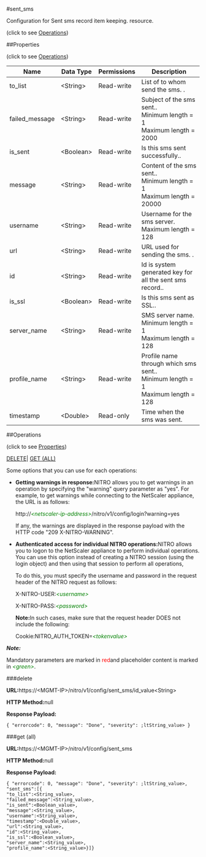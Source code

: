 #sent_sms



Configuration for Sent sms record item keeping. resource.

<span>(click to see [Operations](#operations))</span>



##Properties 

<span>(click to see [Operations](#operations))</span>





<table><thead><tr><th>Name</th><th>Data Type</th><th>Permissions</th><th>Description</th></tr></thead><tbody><tr><td>to_list</td><td>&lt;String></td><td>Read-write</td><td>List of to whom send the sms. .</td></tr><tr><td>failed_message</td><td>&lt;String></td><td>Read-write</td><td>Subject of the sms sent..<br>Minimum length = 1<br>Maximum length = 2000</td></tr><tr><td>is_sent</td><td>&lt;Boolean></td><td>Read-write</td><td>Is this sms sent successfully..</td></tr><tr><td>message</td><td>&lt;String></td><td>Read-write</td><td>Content of the sms sent..<br>Minimum length = 1<br>Maximum length = 20000</td></tr><tr><td>username</td><td>&lt;String></td><td>Read-write</td><td>Username for the sms server.<br>Maximum length = 128</td></tr><tr><td>url</td><td>&lt;String></td><td>Read-write</td><td>URL used for sending the sms. .</td></tr><tr><td>id</td><td>&lt;String></td><td>Read-write</td><td>Id is system generated key for all the sent sms record..</td></tr><tr><td>is_ssl</td><td>&lt;Boolean></td><td>Read-write</td><td>Is this sms sent as SSL..</td></tr><tr><td>server_name</td><td>&lt;String></td><td>Read-write</td><td>SMS server name.<br>Minimum length = 1<br>Maximum length = 128</td></tr><tr><td>profile_name</td><td>&lt;String></td><td>Read-write</td><td>Profile name through which sms sent..<br>Minimum length = 1<br>Maximum length = 128</td></tr><tr><td>timestamp</td><td>&lt;Double></td><td>Read-only</td><td>Time when the sms was sent.</td></tr></tbody></table>

##Operations 

<span>(click to see [Properties](#properties))</span>





[DELETE](#delete)| [GET (ALL)](#get-all)





Some options that you can use for each operations:

<ul><li><p><b>Getting warnings in response:</b>NITRO allows you to get warnings in an operation by specifying the "warning" query parameter as "yes". For example, to get warnings while connecting to the NetScaler appliance, the URL is as follows:</p><p>http://<span style="color:green;font-style:italic;">&lt;netscaler-ip-address&gt;</span>/nitro/v1/config/login?warning=yes</p><p>If any, the warnings are displayed in the response payload with the HTTP code "209 X-NITRO-WARNING".</p></li><li><p><b>Authenticated access for individual NITRO operations:</b>NITRO allows you to logon to the NetScaler appliance to perform individual operations. You can use this option instead of creating a NITRO session (using the login object) and then using that session to perform all operations,</p><p>To do this, you must specify the username and password in the request header of the NITRO request as follows:</p><p>X-NITRO-USER:<span style="color:green;font-style:italic;">&lt;username&gt;</span></p><p>X-NITRO-PASS:<span style="color:green;font-style:italic;">&lt;password&gt;</span></p><p><b>Note:</b>In such cases, make sure that the request header DOES not include the following:</p><p>Cookie:NITRO_AUTH_TOKEN=<span style="color:green;font-style:italic;">&lt;tokenvalue&gt;</span></p></li></ul>







***Note:*** 

Mandatory parameters are marked in <span style="color:#FF0000;">red</span>and placeholder content is marked in <span style="color:green;font-style:italic">&lt;green&gt;</span>.



###delete







<b>URL:</b>https://&lt;MGMT-IP&gt;/nitro/v1/config/sent_sms/id_value&lt;String&gt;

<b>HTTP Method:</b>null

<b>Response Payload: </b>
```
{ "errorcode": 0, "message": "Done", "severity": ;ltString_value> }
```







###get (all)







<b>URL:</b>https://&lt;MGMT-IP&gt;/nitro/v1/config/sent_sms

<b>HTTP Method:</b>null

<b>Response Payload: </b>
```
{ "errorcode": 0, "message": "Done", "severity": ;ltString_value>, "sent_sms":[{
"to_list":<String_value>,
"failed_message":<String_value>,
"is_sent":<Boolean_value>,
"message":<String_value>,
"username":<String_value>,
"timestamp":<Double_value>,
"url":<String_value>,
"id":<String_value>,
"is_ssl":<Boolean_value>,
"server_name":<String_value>,
"profile_name":<String_value>}]}
```








